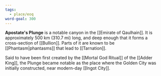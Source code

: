 ```yaml
---
tags:
  - place/eoq
word-goal: 300
---
```


**Apostate's Plunge** is a notable canyon in the [[Emirate of Qaulhain]]. It is approximately 500 km (310.7 mi) long, and deep enough that it forms a cross-section of [[Bullion]]. Parts of it are known to be [[Phantasm|phantasms]] that lead to [[Tarnation]].

Said to have been first created by the [[Mortal God Ritual]] of the [[Adder King]], the Plunge became notable as the place where the Golden City was initially constructed, near modern-day [[Ingot City]].